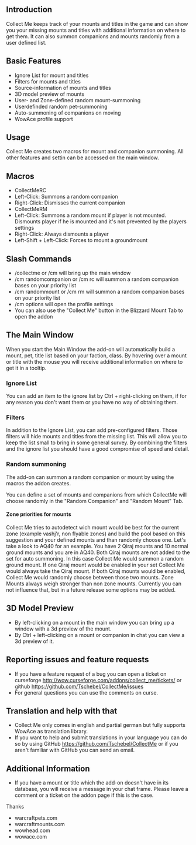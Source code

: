 ## Introduction
Collect Me keeps track of your mounts and titles in the game and can show you your missing mounts and titles with additional information on where to get them. It can also summon companions and mounts randomly from a user defined list.

## Basic Features

 * Ignore List for mount and titles
 * Filters for mounts and titles
 * Source-information of mounts and titles
 * 3D model preview of mounts
 * User- and Zone-defined random mount-summoning
 * Userdefinded random pet-summoning
 * Auto-summoning of companions on moving
 * WowAce profile support

## Usage
Collect Me creates two macros for mount and companion summoning. All other features and settin can be accessed on the main window.

## Macros
 * CollectMeRC
  * Left-Click: Summons a random companion
  * Right-Click: Dismisses the current companion
 * CollectMeRM
  * Left-Click: Summons a random mount if player is not mounted. Dismounts player if he is mounted and it's not prevented by the players settings
  * Right-Click: Always dismounts a player
  * Left-Shift + Left-Click: Forces to mount a groundmount

## Slash Commands
 * /collectme or /cm will bring up the main window
 * /cm randomcompanion or /cm rc will summon a random companion bases on your priority list
 * /cm randommount or /cm rm will summon a random companion bases on your priority list
 * /cm options will open the profile settings
 * You can also use the "Collect Me" button in the Blizzard Mount Tab to open the addon

## The Main Window
When you start the Main Window the add-on will automatically build a mount, pet, title list based on your faction, class. By hovering over a mount or title with the mouse you will receive additional information on where to get it in a tooltip.

### Ignore List
You can add an item to the ignore list by Ctrl + right-clicking on them, if for any reason you don't want them or you have no way of obtaining them.

### Filters
In addition to the Ignore List, you can add pre-configured filters. Those filters will hide mounts and titles from the missing list. This will allow you to keep the list small to bring in some general survey. By combining the filters and the ignore list you should have a good compromise of speed and detail.

### Random summoning
The add-on can summon a random companion or mount by using the macros the addon creates.

You can define a set of mounts and companions from which CollectMe will choose randomly in the "Random Companion" and "Random Mount" Tab.

#### Zone priorities for mounts
Collect Me tries to autodetect wich mount would be best for the current zone (example vashj'r, non flyable zones) and build the pool based on this suggestion and your defined mounts and than randomly choose one. Let's take a look to AQ40 for an example. You have 2 Qiraj mounts and 10 normal ground mounts and you are in AQ40.
Both Qiraj mounts are not added to the set for auto summoning. In this case Collect Me would summon a random ground mount. If one Qiraj mount would be enabled in your set Collect Me would always take the Qiraj mount. If both Qiraj mounts would be enabled, Collect Me would randomly choose between those two mounts.
Zone Mounts always weigh stronger than non zone mounts. Currently you can not influence that, but in a future release some options may be added.

## 3D Model Preview
* By left-clicking on a mount in the main window you can bring up a window with a 3d preview of the mount.
* By Ctrl + left-clicking on a mount or companion in chat you can view a 3d preview of it.

## Reporting issues and feature requests
 * If you have a feature request of a bug you can open a ticket on curseforge http://wow.curseforge.com/addons/collect_me/tickets/ or github https://github.com/Tschebel/CollectMe/issues
 * For general questions you can use the comments on curse.

## Translation and help with that
 * Collect Me only comes in english and partial german but fully supports WowAce as translation library.
 * If you want to help and submit translations in your language you can do so by using GitHub https://github.com/Tschebel/CollectMe or if you aren't familiar with GitHub you can send an email.

## Additional Information
 * If you have a mount or title which the add-on doesn't have in its database, you will receive a message in your chat frame. Please leave a comment or a ticket on the addon page if this is the case.

Thanks
  * warcraftpets.com
  * warcraftmounts.com
  * wowhead.com
  * wowace.com
